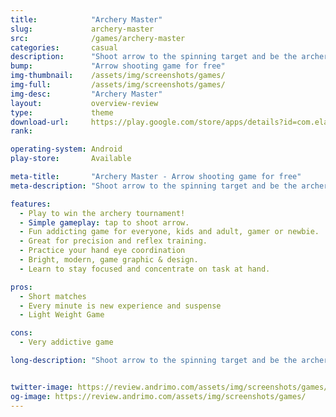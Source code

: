 ```yaml
---
title:            "Archery Master"
slug:             archery-master
src:              /games/archery-master
categories:       casual
description:      "Shoot arrow to the spinning target and be the archery master! Play this fun addicting game whenever, wherever you are."
bump:             "Arrow shooting game for free"
img-thumbnail:    /assets/img/screenshots/games/
img-full:         /assets/img/screenshots/games/
img-desc:         "Archery Master"
layout:           overview-review
type:             theme
download-url:     https://play.google.com/store/apps/details?id=com.elakerem.focus
rank:             

operating-system: Android
play-store:       Available

meta-title:       "Archery Master - Arrow shooting game for free"
meta-description: "Shoot arrow to the spinning target and be the archery master! Play this fun addicting game whenever, wherever you are."

features:
  - Play to win the archery tournament!
  - Simple gameplay: tap to shoot arrow.
  - Fun addicting game for everyone, kids and adult, gamer or newbie.
  - Great for precision and reflex training.
  - Practice your hand eye coordination
  - Bright, modern, game graphic & design.
  - Learn to stay focused and concentrate on task at hand.

pros:
  - Short matches
  - Every minute is new experience and suspense
  - Light Weight Game

cons:
  - Very addictive game

long-description: "Shoot arrow to the spinning target and be the archery master! Play this fun addicting game whenever, wherever you are. This arrow game is great for everyone who wants to play bow and arrow or bow hunting games. Precision and timing is very important! It’s also a good reflex training. It’s not just shooting arrow or darts into point blank target in shooting range, you have to be able to position all the darts on the target. "


twitter-image: https://review.andrimo.com/assets/img/screenshots/games/
og-image: https://review.andrimo.com/assets/img/screenshots/games/
---
```


